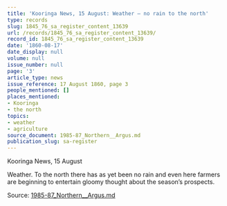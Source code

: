 ```yaml
---
title: 'Kooringa News, 15 August: Weather — no rain to the north'
type: records
slug: 1845_76_sa_register_content_13639
url: /records/1845_76_sa_register_content_13639/
record_id: 1845_76_sa_register_content_13639
date: '1860-08-17'
date_display: null
volume: null
issue_number: null
page: '3'
article_type: news
issue_reference: 17 August 1860, page 3
people_mentioned: []
places_mentioned:
- Kooringa
- the north
topics:
- weather
- agriculture
source_document: 1985-87_Northern__Argus.md
publication_slug: sa-register
---
```


Kooringa News, 15 August

Weather.  To the north there has as yet been no rain and even here farmers are beginning to entertain gloomy thought about the season’s prospects.

Source: [1985-87_Northern__Argus.md](/downloads/markdown/1985-87_Northern__Argus.md)
